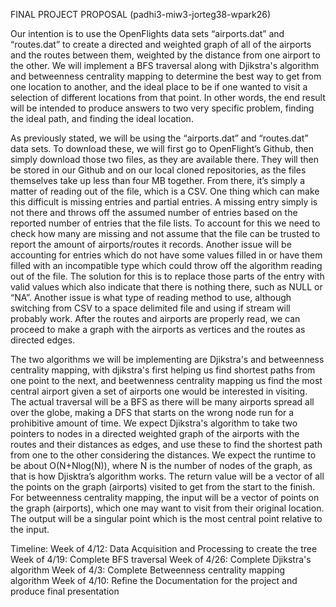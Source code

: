
FINAL PROJECT PROPOSAL
(padhi3-miw3-jorteg38-wpark26)

  Our intention is to use the OpenFlights data sets “airports.dat” and “routes.dat” to create a directed and weighted graph of all of the airports and the routes 
between them, weighted by the distance from one airport to the other. We will implement a BFS traversal along with Djikstra's algorithm and betweenness centrality 
mapping to determine the best way to get from one location to another, and the ideal place to be if one wanted to visit a selection of different locations from that
point. In other words, the end result will be intended to produce answers to two very specific problem, finding the ideal path, and finding the ideal location.
  
  As previously stated, we will be using the “airports.dat”  and “routes.dat” data sets. To download these, we will first go to OpenFlight’s Github, then simply 
download those two files, as they are available there. They will then be stored in our Github and on our local cloned repositories, as the files themselves take up 
less than four MB together. From there, it’s simply  a matter of reading out of the file, which is a CSV. One thing which can make this difficult is missing entries
and partial entries. A missing entry simply is not there and throws off the assumed number of entries based on the reported number of entries that the file lists. 
To account for this we need to check how many are missing and not assume that the file can be trusted to report the amount of airports/routes it records. Another 
issue will be accounting for entries which do not have some values filled in or have them filled with an incompatible type which could throw off the algorithm 
reading out of the file. The solution for this is to replace those parts of the entry with valid values which also indicate that there is nothing there, such as 
NULL or “NA”. Another issue is what type of reading method to use, although switching from CSV to a space delimited file and using if stream will probably work. 
After the routes and airports are properly read, we can proceed to make a graph with the airports as vertices and the routes as directed edges.
  
  The two algorithms we will be implementing are Djikstra's and betweenness centrality mapping, with djikstra's first helping us find shortest paths from one point 
to the next, and beetwenness centrality mapping us find the most central airport given a set of airports one would be interested in visiting. The actual traversal 
will be a BFS as there will be many airports spread all over the globe, making a DFS that starts on the wrong node run for a prohibitive amount of time. We expect 
Djikstra's algorithm to take two pointers to nodes in a directed weighted graph of the airports with the routes and their distances as edges, and use these to find 
the shortest path from one to the other considering the distances. We expect the runtime to be about O(N+Nlog(N)), where N is the number of nodes of the graph, as 
that is how Djisktra’s algorithm works. The return value will be a vector of all the points on the graph (airports) visited to get from the start to the finish. For 
betweenness centrality mapping, the input will be a vector of points on the graph (airports), which one may want to visit from their original location. The output 
will be a singular point which is the most central point relative to the input.

Timeline:
Week of 4/12: Data Acquisition and Processing to create the tree
Week of 4/19:  Complete BFS traversal
Week of 4/26: Complete Djikstra's algorithm
Week of 4/3: Complete Betweenness centrality mapping algorithm
Week of 4/10: Refine the Documentation for the project and produce final presentation

